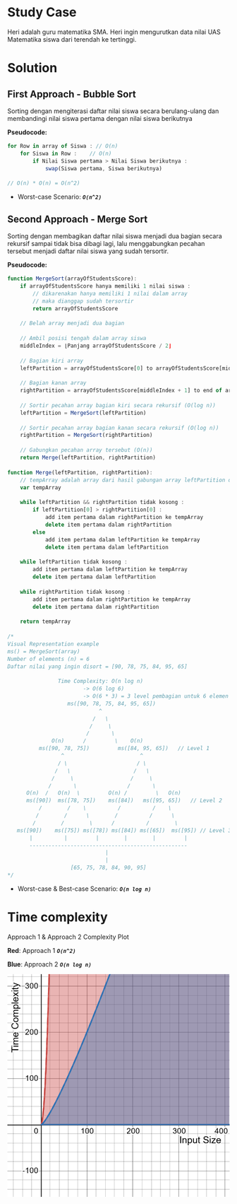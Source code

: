 # Study Case

Heri adalah guru matematika SMA. Heri ingin mengurutkan data nilai UAS Matematika siswa dari terendah ke tertinggi.

# Solution

## First Approach - Bubble Sort
Sorting dengan mengiterasi daftar nilai siswa secara berulang-ulang dan membandingi nilai siswa pertama dengan nilai siswa berikutnya

**Pseudocode:**

```javascript
for Row in array of Siswa : // O(n)
    for Siswa in Row :    // O(n)
        if Nilai Siswa pertama > Nilai Siswa berikutnya :
            swap(Siswa pertama, Siswa berikutnya)

// O(n) * O(n) = O(n^2)
```

- Worst-case Scenario: ***`O(n^2)`***


## Second Approach - Merge Sort

Sorting dengan membagikan daftar nilai siswa menjadi dua bagian secara rekursif sampai tidak bisa dibagi lagi, lalu menggabungkan pecahan tersebut menjadi daftar nilai siswa yang sudah tersortir.

**Pseudocode:**

```javascript
function MergeSort(arrayOfStudentsScore):
    if arrayOfStudentsScore hanya memiliki 1 nilai siswa :
        // dikarenakan hanya memiliki 1 nilai dalam array
        // maka dianggap sudah tersortir
        return arrayOfStudentsScore

    // Belah array menjadi dua bagian

    // Ambil posisi tengah dalam array siswa
    middleIndex = ⌊Panjang arrayOfStudentsScore / 2⌋

    // Bagian kiri array
    leftPartition = arrayOfStudentsScore[0] to arrayOfStudentsScore[middleIndex]

    // Bagian kanan array
    rightPartition = arrayOfStudentsScore[middleIndex + 1] to end of arrayOfStudentsScore

    // Sortir pecahan array bagian kiri secara rekursif (O(log n))
    leftPartition = MergeSort(leftPartition)

    // Sortir pecahan array bagian kanan secara rekursif (O(log n))
    rightPartition = MergeSort(rightPartition)

    // Gabungkan pecahan array tersebut (O(n))
    return Merge(leftPartition, rightPartition)

function Merge(leftPartition, rightPartition):
    // tempArray adalah array dari hasil gabungan array leftPartition dan array rightPartition
    var tempArray

    while leftPartition && rightPartition tidak kosong :
        if leftPartition[0] > rightPartition[0] :
            add item pertama dalam rightPartition ke tempArray
            delete item pertama dalam rightPartition
        else
            add item pertama dalam leftPartition ke tempArray
            delete item pertama dalam leftPartition

    while leftPartition tidak kosong :
        add item pertama dalam leftPartition ke tempArray
        delete item pertama dalam leftPartition

    while rightPartition tidak kosong :
        add item pertama dalam rightPartition ke tempArray
        delete item pertama dalam rightPartition

    return tempArray

/*
Visual Representation example
ms() = MergeSort(array)
Number of elements (n) = 6
Daftar nilai yang ingin disort = [90, 78, 75, 84, 95, 65]

                Time Complexity: O(n log n)
                        -> O(6 log 6)
                        -> O(6 * 3) = 3 level pembagian untuk 6 elemen
                   ms([90, 78, 75, 84, 95, 65])
                             ^
                           /   \
                          /     \
                         /       \
              O(n)      /         \    O(n)
          ms([90, 78, 75])         ms([84, 95, 65])   // Level 1
                 ^                        ^
                / \                      / \
               /   \                    /   \
              /     \                  /     \
             /       \                /       \
      O(n)  /   O(n)  \         O(n) /         \   O(n)
      ms([90])  ms([78, 75])    ms([84])   ms([95, 65])   // Level 2
          /        /    \          /          /    \
         /        /      \        /          /      \
        /        /        \      /          /        \
   ms([90])    ms([75]) ms([78]) ms([84]) ms([65])  ms([95]) // Level 3
       |          |         |        |        |         |
       --------------------------------------------------
                               |
                               |
                    [65, 75, 78, 84, 90, 95]
*/
```

- Worst-case & Best-case Scenario: ***`O(n log n)`***

# Time complexity

Approach 1 & Approach 2 Complexity Plot

**Red**: Approach 1 ***`O(n^2)`***

**Blue**: Approach 2 ***`O(n log n)`***

![Solutions Complexity Plot](plot.png)
